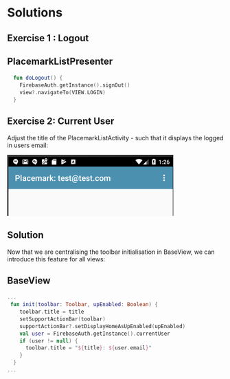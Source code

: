 # Solutions

## Exercise 1 : Logout

## PlacemarkListPresenter

~~~kotlin
  fun doLogout() {
    FirebaseAuth.getInstance().signOut()
    view?.navigateTo(VIEW.LOGIN)
  }

~~~

## Exercise 2: Current User

Adjust the title of the PlacemarkListActivity - such that it displays the logged in users email:

![](img/13.png)

## Solution

Now that we are centralising the toolbar initialisation in BaseView, we can introduce this feature for all views:

## BaseView

~~~kotlin
...
 fun init(toolbar: Toolbar, upEnabled: Boolean) {
    toolbar.title = title
    setSupportActionBar(toolbar)
    supportActionBar?.setDisplayHomeAsUpEnabled(upEnabled)
    val user = FirebaseAuth.getInstance().currentUser
    if (user != null) {
      toolbar.title = "${title}: ${user.email}"
    }
  }
...
~~~

